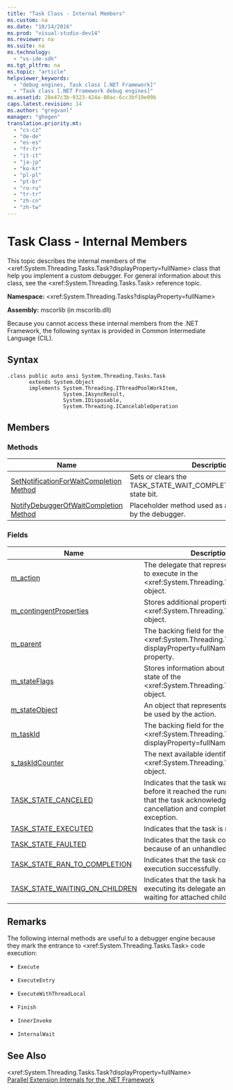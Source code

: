 ```yaml
---
title: "Task Class - Internal Members"
ms.custom: na
ms.date: "10/14/2016"
ms.prod: "visual-studio-dev14"
ms.reviewer: na
ms.suite: na
ms.technology: 
  - "vs-ide-sdk"
ms.tgt_pltfrm: na
ms.topic: "article"
helpviewer_keywords: 
  - "debug engines, Task class [.NET Framework]"
  - "Task class [.NET Framework debug engines]"
ms.assetid: 28e47c3b-9323-424a-80ac-6cc3bf19e09b
caps.latest.revision: 14
ms.author: "gregvanl"
manager: "ghogen"
translation.priority.mt: 
  - "cs-cz"
  - "de-de"
  - "es-es"
  - "fr-fr"
  - "it-it"
  - "ja-jp"
  - "ko-kr"
  - "pl-pl"
  - "pt-br"
  - "ru-ru"
  - "tr-tr"
  - "zh-cn"
  - "zh-tw"
---
```

# Task Class - Internal Members
This topic describes the internal members of the \<xref:System.Threading.Tasks.Task?displayProperty=fullName> class that help you implement a custom debugger. For general information about this class, see the \<xref:System.Threading.Tasks.Task> reference topic.  
  
 **Namespace:** \<xref:System.Threading.Tasks?displayProperty=fullName>  
  
 **Assembly:** mscorlib (in mscorlib.dll)  
  
 Because you cannot access these internal members from the .NET Framework, the following syntax is provided in Common Intermediate Language (CIL).  
  
## Syntax  
  
```  
.class public auto ansi System.Threading.Tasks.Task  
       extends System.Object  
       implements System.Threading.IThreadPoolWorkItem,  
                  System.IAsyncResult,  
                  System.IDisposable,  
                  System.Threading.ICancelableOperation  
```  
  
## Members  
  
### Methods  
  
|Name|Description|  
|----------|-----------------|  
|[SetNotificationForWaitCompletion Method](../extensibility/setnotificationforwaitcompletion-method.md)|Sets or clears the TASK_STATE_WAIT_COMPLETION_NOTIFICATION state bit.|  
|[NotifyDebuggerOfWaitCompletion Method](../extensibility/notifydebuggerofwaitcompletion-method.md)|Placeholder method used as a breakpoint target by the debugger.|  
  
### Fields  
  
|Name|Description|  
|----------|-----------------|  
|[m_action](../extensibility/m_action-field.md)|The delegate that represents the code to execute in the \<xref:System.Threading.Tasks.Task> object.|  
|[m_contingentProperties](../extensibility/m_contingentproperties-field.md)|Stores additional properties of the \<xref:System.Threading.Tasks.Task> object.|  
|[m_parent](../extensibility/m_parent-field.md)|The backing field for the \<xref:System.Threading.Tasks.Task?displayProperty=fullName> parent property.|  
|[m_stateFlags](../extensibility/m_stateflags-field.md)|Stores information about the current state of the \<xref:System.Threading.Tasks.Task> object.|  
|[m_stateObject](../extensibility/m_stateobject-field.md)|An object that represents data that will be used by the action.|  
|[m_taskId](../extensibility/m_taskid-field.md)|The backing field for the \<xref:System.Threading.Tasks.Task.Id*?displayProperty=fullName> property.|  
|[s_taskIdCounter](../extensibility/s_taskidcounter-field.md)|The next available identifier for a \<xref:System.Threading.Tasks.Task> object.|  
|[TASK_STATE_CANCELED](../extensibility/task_state_canceled-field.md)|Indicates that the task was canceled before it reached the running state, or that the task acknowledged its cancellation and completed without exception.|  
|[TASK_STATE_EXECUTED](../extensibility/task_state_executed-field.md)|Indicates that the task is running.|  
|[TASK_STATE_FAULTED](../extensibility/task_state_faulted-field.md)|Indicates that the task completed because of an unhandled exception.|  
|[TASK_STATE_RAN_TO_COMPLETION](../extensibility/task_state_ran_to_completion-field.md)|Indicates that the task completed execution successfully.|  
|[TASK_STATE_WAITING_ON_CHILDREN](../extensibility/task_state_waiting_on_children-field.md)|Indicates that the task has finished executing its delegate and is implicitly waiting for attached child tasks to finish.|  
  
## Remarks  
 The following internal methods are useful to a debugger engine because they mark the entrance to \<xref:System.Threading.Tasks.Task> code execution:  
  
-   `Execute`  
  
-   `ExecuteEntry`  
  
-   `ExecuteWithThreadLocal`  
  
-   `Finish`  
  
-   `InnerInvoke`  
  
-   `InternalWait`  
  
## See Also  
 \<xref:System.Threading.Tasks.Task?displayProperty=fullName>   
 [Parallel Extension Internals for the .NET Framework](../extensibility/parallel-extension-internals-for-the-.net-framework.md)